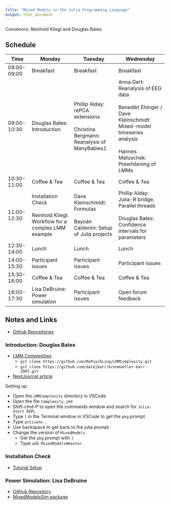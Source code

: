 ```yaml
---
title: "Mixed Models in the Julia Programming Language"
output: html_document
---
```


Convenors: Reinhold Kliegl and Douglas Bates

## Schedule

| Time        | Monday | Tuesday | Wednesday |
|-------------|--------|---------|-----------|
| 08:00-09:00 | Breakfast | Breakfast | Breakfast |
| 09:00-10:30 | Douglas Bates: Introduction | Phillip Alday: rePCA extensions<br><br> Christina Bergmann: Reanalysis of ManyBabies1 | Anna Gert: Reanalysis of EEG data<br><br> Benedikt Ehinger / Dave Kleinschmidt: Mixed-model timeseries analysis<br><br> Hannes Matuschek: Prewhitening of LMMs |
| 10:30-11:00 | Coffee & Tea | Coffee & Tea | Coffee & Tea |
| 11:00-12:30 | Installation Check<br><br> Reinhold Kliegl: Workflow for a complex LMM example | Dave Kleinschmidt: Formulas<br><br> Bayoán Calderón: Setup of Julia projects | Phillip Alday: Julia-R bridge, Parallel threads<br><br> Douglas Bates: Confidence intervals for parameters|
| 12:30-14:00 | Lunch | Lunch | Lunch |
| 14:00-15:30 | Participant issues | Participant issues | Participant issues |
| 15:30-16:00 | Coffee & Tea | Coffee & Tea | Coffee & Tea |
| 16:00-17:30 | Lisa DeBruine: Power simulation | Participant issues | Open forum feedback |

## Notes and Links

* [Github Repositories](https://github.com/RePsychLing)

### Introduction: Douglas Bates

* [LMM Complexities](https://github.com/RePsychLing/LMMComplexity)
    - `git clone https://github.com/RePsychLing/LMMComplexity.git`
    - `git clone https://github.com/dalejbarr/kronmueller-barr-2007.git`
* [NextJournal article](https://nextjournal.com/dmbates/complexity-in-fitting-linear-mixed-models/)

Setting up:

* Open the `LMMComplexity` directory in VSCode
* Open the file `Complexity.jmd`
* Shift-cmd-P to open the commands window and search for `Julia: Start REPL`
* Type `]` in the Terminal window in VSCode to get the `pkg` prompt
* Type `activate .`
* Use backspace to get back to the julia prompt
* Change the version of `MixedModels`
    - Get the `pkg` prompt with `]`
    - Type `add MixedModels#master`

### Installation Check

* [Tutorial Setup](https://github.com/RePsychLing/TutorialSetup)

### Power Simulation: Lisa DeBruine

* [GitHub Repository](https://github.com/RePsychLing/sim-tutorial)
* [MixedModelsSim package](https://github.com/RePsychLing/MixedModelsSim.jl)